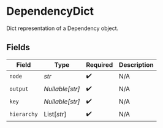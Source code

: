 # DependencyDict

Dict representation of a Dependency object.


## Fields

| Field              | Type               | Required           | Description        |
| ------------------ | ------------------ | ------------------ | ------------------ |
| `node`             | *str*              | :heavy_check_mark: | N/A                |
| `output`           | *Nullable[str]*    | :heavy_check_mark: | N/A                |
| `key`              | *Nullable[str]*    | :heavy_check_mark: | N/A                |
| `hierarchy`        | List[*str*]        | :heavy_check_mark: | N/A                |